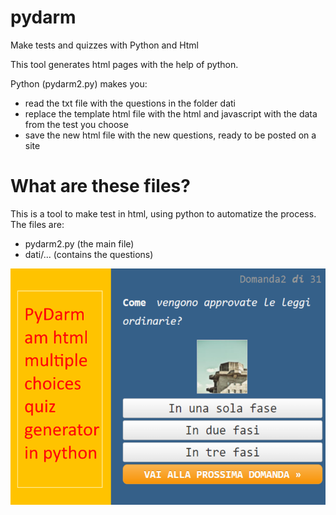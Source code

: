 # pydarm

Make tests and quizzes with Python and Html

This tool generates html pages with the help of python.

Python (pydarm2.py) makes you:
- read the txt file with the questions in the folder dati
- replace the template html file with the html and javascript with the data from the test you choose
- save the new html file with the new questions, ready to be posted on a site

# What are these files?

This is a tool to make test in html, using python to automatize the process.
The files are:

- pydarm2.py (the main file)
- dati/... (contains the questions)

<img src="https://github.com/formazione/pydarm/blob/main/images/cover1.png?raw=true" />